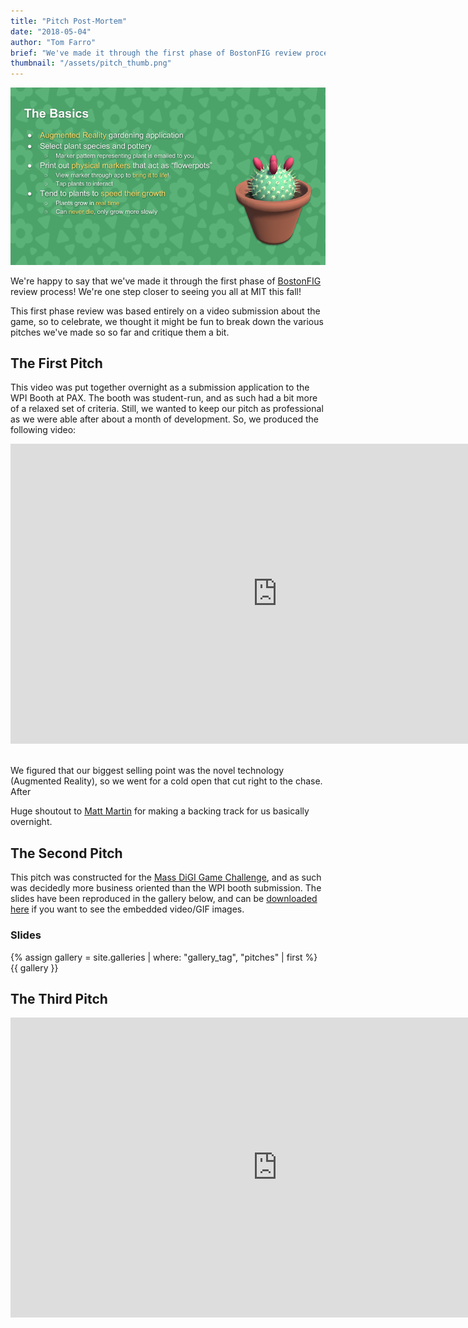 ```yaml
---
title: "Pitch Post-Mortem"
date: "2018-05-04"
author: "Tom Farro"
brief: "We've made it through the first phase of BostonFIG review process! We thought it might be fun to break down the pitches we've made so so far and critique them a bit."
thumbnail: "/assets/pitch_thumb.png"
---
```


![big](../assets/pitch_thumb.png)

We're happy to say that we've made it through the first phase of [BostonFIG][fig] review process! We're one step closer to seeing you all at MIT this fall!

This first phase review was based entirely on a video submission about the game, so to celebrate, we thought it might be fun to break down the various pitches we've made so so far and critique them a bit.

<!--more-->

## The First Pitch

This video was put together overnight as a submission application to the WPI Booth at PAX. The booth was student-run, and as such had a bit more of a relaxed set of criteria. Still, we wanted to keep our pitch as professional as we were able after about a month of development. So, we produced the following video:

<div class="video-container">
<iframe width="853" height="480" src="https://www.youtube.com/embed/wbtoKd5Ye2I" frameborder="0" allowfullscreen>
</iframe>
</div>
<br>

We figured that our biggest selling point was the novel technology (Augmented Reality), so we went for a cold open that cut right to the chase. After 

Huge shoutout to [Matt Martin][matt] for making a backing track for us basically overnight. 


## The Second Pitch

This pitch was constructed for the [Mass DiGI Game Challenge][massdigi], and as such was decidedly more business oriented than the WPI booth submission. The slides have been reproduced in the gallery below, and can be [downloaded here][slides] if you want to see the embedded video/GIF images. 

<div>
  <h3 id="gallery">Slides</h3>
  {% assign gallery = site.galleries | where: "gallery_tag", "pitches" | first %}
  {{ gallery }}
</div>


## The Third Pitch

<div class="video-container">
<iframe width="853" height="480" src="https://www.youtube.com/embed/ZHedpWteLO8" frameborder="0" allowfullscreen>
</iframe>
</div>
<br>


[fig]: https://www.bostonfig.com/
[massdigi]: ./2018-03-03-mass-digi
[slides]: ../assets/downloads/garden/massdigi_garden_pitch.pptx
[matt]: https://twitter.com/MattMatatt